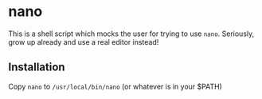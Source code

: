 # nano

This is a shell script which mocks the user for trying to use `nano`.  Seriously, grow up already and use a real editor instead!

## Installation

Copy `nano` to `/usr/local/bin/nano` (or whatever is in your $PATH)
